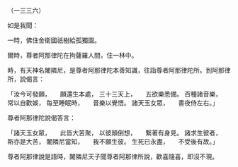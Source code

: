 （一三三六）

如是我聞：

一時，佛住舍衛國祇樹給孤獨園。

爾時，尊者阿那律陀在拘薩羅人間，住一林中。

時，有天神名闍隣尼，是尊者阿那律陀本善知識，往詣尊者阿那律陀所。到阿那律所，說偈言：

「汝今可發願，　　願還生本處，
三十三天上，　　五欲樂悉備。
百種諸音樂，　　常以自歡娛，
每至睡眠時，　　音樂以覺悟。
諸天玉女眾，　　晝夜侍左右。」

尊者阿那律陀說偈答言：

「諸天玉女眾，　　此皆大苦聚，
以彼顛倒想，　　繫著有身見。
諸求生彼者，　　斯亦是大苦，
闍隣尼當知，　　我不願生彼。
生死已永盡，　　不受後有故。」

尊者阿那律說是語時，闍隣尼天子聞尊者阿那律所說，歡喜隨喜，即沒不現。





